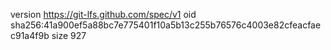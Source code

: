 version https://git-lfs.github.com/spec/v1
oid sha256:41a900ef5a88bc7e775401f10a5b13c255b76576c4003e82cfeacfaec91a4f9b
size 927

